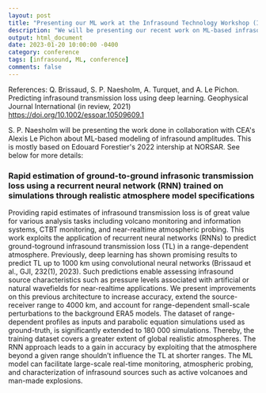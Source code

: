 ```yaml
---
layout: post
title: "Presenting our ML work at the Infrasound Technology Workshop (ITW)"
description: "We will be presenting our recent work on ML-based infrasound modeling"
output: html_document
date: 2023-01-20 10:00:00 -0400
category: conference
tags: [infrasound, ML, conference]
comments: false
---
```


References:
Q. Brissaud, S. P. Naesholm, A. Turquet, and A. Le Pichon. Predicting infrasound transmission loss using deep learning. Geophysical Journal International (in review, 2021)
<https://doi.org/10.1002/essoar.10509609.1>

S. P. Naesholm will be presenting the work done in collaboration with CEA's Alexis Le Pichon about ML-based modeling of infrasound amplitudes. This is mostly based on Edouard Forestier's 2022 intership at NORSAR. See below for more details:

### Rapid estimation of ground-to-ground infrasonic transmission loss using a recurrent neural network (RNN) trained on simulations through realistic atmosphere model specifications

Providing rapid estimates of infrasound transmission loss is of great value for various analysis tasks including volcano monitoring and information systems, CTBT monitoring, and near-realtime atmospheric probing. This work exploits the application of recurrent neural networks (RNNs) to predict ground-toground infrasound transmission loss (TL) in a range-dependent atmosphere. Previously, deep learning has shown promising results to predict TL up to 1000 km using convolutional neural networks (Brissaud et al., GJI, 232(1), 2023). Such predictions enable assessing infrasound source characteristics such as pressure levels associated with artificial or natural wavefields for near-realtime applications. We present improvements on this previous architecture to increase accuracy, extend the source-receiver range to 4000 km, and account for range-dependent small-scale perturbations to the background ERA5 models. The dataset of range-dependent profiles as inputs and parabolic equation simulations used as ground-truth, is significantly extended to 180 000 simulations. Thereby, the training dataset covers a greater extent of global realistic atmospheres. The RNN approach leads to a gain in accuracy by exploiting that the atmosphere beyond a given range shouldn’t influence the TL at shorter ranges. The ML model can facilitate large-scale real-time monitoring, atmospheric probing, and characterization of infrasound sources such as active volcanoes and man-made explosions.


<object data="/_pdfs/2023_ITW_ML_attenuation_31_jan_version.pptx.pdf" width="1000" height="1000" type="application/pdf"></object>